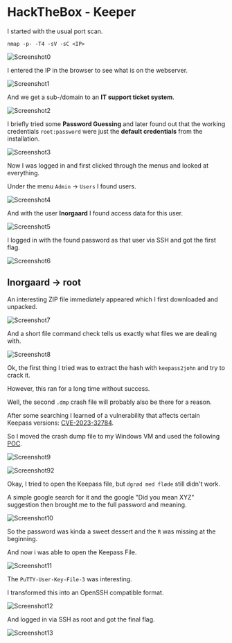 # HackTheBox - Keeper

I started with the usual port scan.

`nmap -p- -T4 -sV -sC <IP>`

![Screenshot0](./screenshots/0.png)

I entered the IP in the browser to see what is on the webserver.

![Screenshot1](./screenshots/1.png)

And we get a sub-/domain to an __IT support ticket system__.

![Screenshot2](./screenshots/2.png)

I briefly tried some __Password Guessing__ and later found out that the working credentials `root:password` were just the __default credentials__ from the installation.

![Screenshot3](./screenshots/3.png)

Now I was logged in and first clicked through the menus and looked at everything.

Under the menu `Admin` -> `Users` I found users.

![Screenshot4](./screenshots/4.png)

And with the user __lnorgaard__ I found access data for this user.

![Screenshot5](./screenshots/5.png)

I logged in with the found password as that user via SSH and got the first flag.

![Screenshot6](./screenshots/6.png)

## lnorgaard -> root

An interesting ZIP file immediately appeared which I first downloaded and unpacked.

![Screenshot7](./screenshots/7.png)

And a short file command check tells us exactly what files we are dealing with.

![Screenshot8](./screenshots/8.png)

Ok, the first thing I tried was to extract the hash with `keepass2john` and try to crack it.

However, this ran for a long time without success.

Well, the second `.dmp` crash file will probably also be there for a reason.

After some searching I learned of a vulnerability that affects certain Keepass versions: [CVE-2023-32784](https://nvd.nist.gov/vuln/detail/CVE-2023-32784).

So I moved the crash dump file to my Windows VM and used the following [POC](https://github.com/vdohney/keepass-password-dumper).

![Screenshot9](./screenshots/9.png)

![Screenshot92](./screenshots/92.png)

Okay, I tried to open the Keepass file, but `dgrød med fløde` still didn't work.

A simple google search for it and the google "Did you mean XYZ" suggestion then brought me to the full password and meaning.

![Screenshot10](./screenshots/10.png)

So the password was kinda a sweet dessert and the `R` was missing at the beginning.

And now i was able to open the Keepass File.

![Screenshot11](./screenshots/11.png)

The `PuTTY-User-Key-File-3` was interesting.

I transformed this into an OpenSSH compatible format.

![Screenshot12](./screenshots/12.png)

And logged in via SSH as root and got the final flag.

![Screenshot13](./screenshots/13.png)

